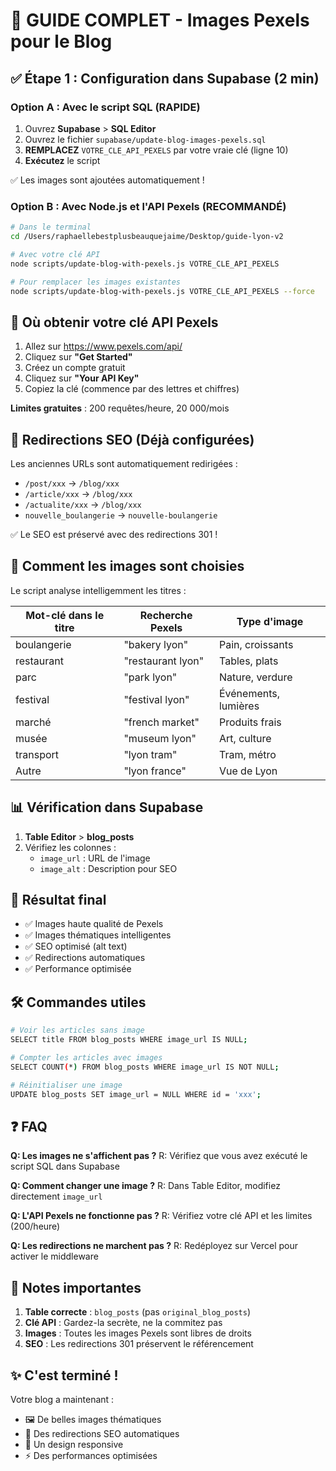 # 📸 GUIDE COMPLET - Images Pexels pour le Blog

## ✅ Étape 1 : Configuration dans Supabase (2 min)

### Option A : Avec le script SQL (RAPIDE)
1. Ouvrez **Supabase** > **SQL Editor**
2. Ouvrez le fichier `supabase/update-blog-images-pexels.sql`
3. **REMPLACEZ** `VOTRE_CLE_API_PEXELS` par votre vraie clé (ligne 10)
4. **Exécutez** le script

✅ Les images sont ajoutées automatiquement !

### Option B : Avec Node.js et l'API Pexels (RECOMMANDÉ)
```bash
# Dans le terminal
cd /Users/raphaellebestplusbeauquejaime/Desktop/guide-lyon-v2

# Avec votre clé API
node scripts/update-blog-with-pexels.js VOTRE_CLE_API_PEXELS

# Pour remplacer les images existantes
node scripts/update-blog-with-pexels.js VOTRE_CLE_API_PEXELS --force
```

## 🔑 Où obtenir votre clé API Pexels

1. Allez sur https://www.pexels.com/api/
2. Cliquez sur **"Get Started"**
3. Créez un compte gratuit
4. Cliquez sur **"Your API Key"**
5. Copiez la clé (commence par des lettres et chiffres)

**Limites gratuites** : 200 requêtes/heure, 20 000/mois

## 🔄 Redirections SEO (Déjà configurées)

Les anciennes URLs sont automatiquement redirigées :
- `/post/xxx` → `/blog/xxx`
- `/article/xxx` → `/blog/xxx`
- `/actualite/xxx` → `/blog/xxx`
- `nouvelle_boulangerie` → `nouvelle-boulangerie`

✅ Le SEO est préservé avec des redirections 301 !

## 🎨 Comment les images sont choisies

Le script analyse intelligemment les titres :

| Mot-clé dans le titre | Recherche Pexels | Type d'image |
|----------------------|------------------|--------------|
| boulangerie | "bakery lyon" | Pain, croissants |
| restaurant | "restaurant lyon" | Tables, plats |
| parc | "park lyon" | Nature, verdure |
| festival | "festival lyon" | Événements, lumières |
| marché | "french market" | Produits frais |
| musée | "museum lyon" | Art, culture |
| transport | "lyon tram" | Tram, métro |
| Autre | "lyon france" | Vue de Lyon |

## 📊 Vérification dans Supabase

1. **Table Editor** > **blog_posts**
2. Vérifiez les colonnes :
   - `image_url` : URL de l'image
   - `image_alt` : Description pour SEO

## 🚀 Résultat final

- ✅ Images haute qualité de Pexels
- ✅ Images thématiques intelligentes
- ✅ SEO optimisé (alt text)
- ✅ Redirections automatiques
- ✅ Performance optimisée

## 🛠️ Commandes utiles

```bash
# Voir les articles sans image
SELECT title FROM blog_posts WHERE image_url IS NULL;

# Compter les articles avec images
SELECT COUNT(*) FROM blog_posts WHERE image_url IS NOT NULL;

# Réinitialiser une image
UPDATE blog_posts SET image_url = NULL WHERE id = 'xxx';
```

## ❓ FAQ

**Q: Les images ne s'affichent pas ?**
R: Vérifiez que vous avez exécuté le script SQL dans Supabase

**Q: Comment changer une image ?**
R: Dans Table Editor, modifiez directement `image_url`

**Q: L'API Pexels ne fonctionne pas ?**
R: Vérifiez votre clé API et les limites (200/heure)

**Q: Les redirections ne marchent pas ?**
R: Redéployez sur Vercel pour activer le middleware

## 📝 Notes importantes

1. **Table correcte** : `blog_posts` (pas `original_blog_posts`)
2. **Clé API** : Gardez-la secrète, ne la commitez pas
3. **Images** : Toutes les images Pexels sont libres de droits
4. **SEO** : Les redirections 301 préservent le référencement

## ✨ C'est terminé !

Votre blog a maintenant :
- 🖼️ De belles images thématiques
- 🔄 Des redirections SEO automatiques
- 📱 Un design responsive
- ⚡ Des performances optimisées
